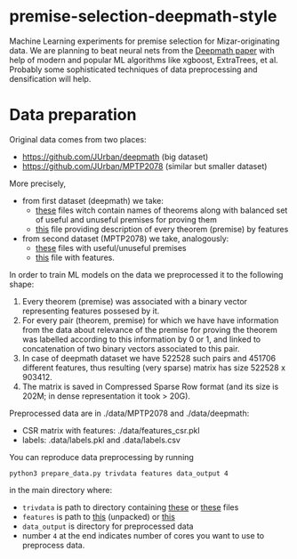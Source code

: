 # premise-selection-deepmath-style

Machine Learning experiments for premise selection for Mizar-originating data.
We are planning to beat neural nets from the [Deepmath paper](https://arxiv.org/abs/1606.04442) with help of modern and popular ML algorithms like xgboost, ExtraTrees, et al.
Probably some sophisticated techniques of data preprocessing and densification will help.

# Data preparation

Original data comes from two places: 
* https://github.com/JUrban/deepmath (big dataset)
* https://github.com/JUrban/MPTP2078 (similar but smaller dataset)

More precisely, 
* from first dataset (deepmath) we take:
    * [these](https://github.com/JUrban/deepmath/tree/master/trivdata) files witch contain names of theorems along with balanced set of useful and unuseful premises for proving them
    * [this](https://github.com/JUrban/deepmath/blob/master/mizar40/features.gz) file providing description of every theorem (premise) by features
* from second dataset (MPTP2078) we take, analogously:
    * [these](https://github.com/JUrban/MPTP2078/tree/master/trivdata) files with useful/unuseful premises
    * [this](https://github.com/JUrban/MPTP2078/blob/master/etc/00allformulas.fea) file with features.

In order to train ML models on the data we preprocessed it to the following shape:
1. Every theorem (premise) was associated with a binary vector representing features possesed by it.
2. For every pair (theorem, premise) for which we have have information from the data about relevance of the premise for proving the theorem was labelled according to this information by 0 or 1, and linked to concatenation of two binary vectors associated to this pair.
3. In case of deepmath dataset we have 522528 such pairs and 451706 different features, thus resulting (very sparse) matrix has size 522528 x 903412.
4. The matrix is saved in Compressed Sparse Row format (and its size is 202M; in dense representation it took > 20G).

Preprocessed data are in ./data/MPTP2078 and ./data/deepmath:
* CSR matrix with features: ./data/features_csr.pkl
* labels: .data/labels.pkl and .data/labels.csv

You can reproduce data preprocessing by running
```
python3 prepare_data.py trivdata features data_output 4
```
in the main directory where:
* `trivdata` is path to directory containing [these](https://github.com/JUrban/deepmath/tree/master/trivdata) or [these](https://github.com/JUrban/MPTP2078/tree/master/trivdata) files
* `features` is path to [this](https://github.com/JUrban/deepmath/blob/master/mizar40/features.gz) (unpacked) or [this](https://github.com/JUrban/MPTP2078/blob/master/etc/00allformulas.fea)
* `data_output` is directory for preprocessed data 
* number `4` at the end indicates number of cores you want to use to preprocess data.

